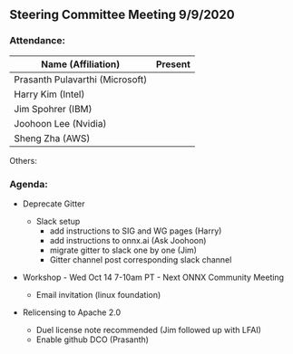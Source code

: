 ## Steering Committee Meeting 9/9/2020

### Attendance:

| Name (Affiliation)              | Present  |
| ------------------------------- | -------- |
| Prasanth Pulavarthi (Microsoft) |          |
| Harry Kim (Intel)               |          |
| Jim Spohrer (IBM)               |          |
| Joohoon Lee (Nvidia)            |          |
| Sheng Zha (AWS)                 |          |

Others: 

### Agenda:

* Deprecate Gitter
  * Slack setup
    * add instructions to SIG and WG pages (Harry)
    * add instructions to onnx.ai (Ask Joohoon)
    * migrate gitter to slack one by one (Jim)
    * Gitter channel post corresponding slack channel

* Workshop - Wed Oct 14 7-10am PT - Next ONNX Community Meeting 
  * Email invitation (linux foundation)

* Relicensing to Apache 2.0
  * Duel license note recommended (Jim followed up with LFAI)
  * Enable github DCO (Prasanth)

   
 
  
